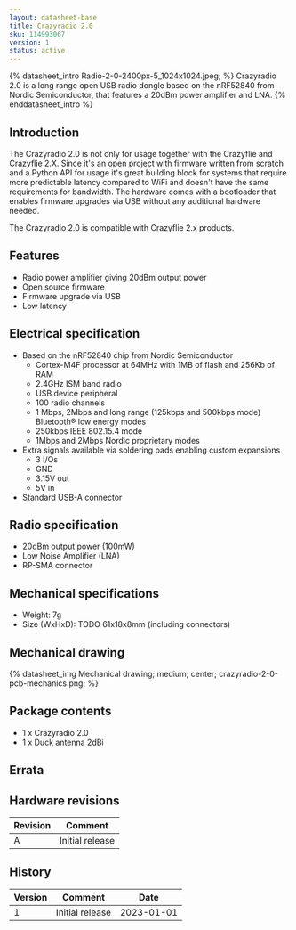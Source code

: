 ```yaml
---
layout: datasheet-base
title: Crazyradio 2.0
sku: 114993067
version: 1
status: active
---
```


{% datasheet_intro Radio-2-0-2400px-5_1024x1024.jpeg; %}
Crazyradio 2.0 is a long range open USB radio dongle based on the nRF52840 from Nordic Semiconductor, that features a
20dBm power amplifier and LNA.
{% enddatasheet_intro %}

## Introduction

The Crazyradio 2.0 is not only for usage together with the Crazyflie and Crazyflie 2.X. Since
it's an open project with firmware written from scratch and a Python API for usage it's great
building block for systems that require more predictable latency compared to WiFi and doesn't have the same
requirements for bandwidth. The hardware comes with a
bootloader that enables firmware upgrades via USB without any additional hardware needed.

The Crazyradio 2.0 is compatible with Crazyflie 2.x products.

## Features

* Radio power amplifier giving 20dBm output power
* Open source firmware
* Firmware upgrade via USB
* Low latency

## Electrical specification

* Based on the nRF52840 chip from Nordic Semiconductor
  * Cortex-M4F processor at 64MHz with 1MB of flash and 256Kb of RAM
  * 2.4GHz ISM band radio
  * USB device peripheral
  * 100 radio channels
  * 1 Mbps, 2Mbps and long range (125kbps and 500kbps mode) Bluetooth® low energy modes
  * 250kbps IEEE 802.15.4 mode
  * 1Mbps and 2Mbps Nordic proprietary modes
* Extra signals available via soldering pads enabling custom expansions
  * 3 I/Os
  * GND
  * 3.15V out
  * 5V in
* Standard USB-A connector

## Radio specification

* 20dBm output power (100mW)
* Low Noise Amplifier (LNA)
* RP-SMA connector

## Mechanical specifications

* Weight: 7g
* Size (WxHxD): TODO 61x18x8mm (including connectors)

## Mechanical drawing

{% datasheet_img Mechanical drawing; medium; center; crazyradio-2-0-pcb-mechanics.png; %}

## Package contents

* 1 x Crazyradio 2.0
* 1 x Duck antenna 2dBi

## Errata

## Hardware revisions

| Revision | Comment         |
| -------- | --------------- |
| A        | Initial release |

## History

| Version | Comment         | Date       |
| ------- | --------------- | ---------- |
| 1       | Initial release | 2023-01-01 |
